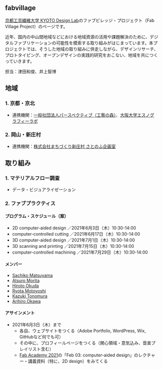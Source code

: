 ## fabvillage
[京都工芸繊維大学 KYOTO Design Lab](https://www.d-lab.kit.ac.jp)のファブビレッジ・プロジェクト（Fab Village Project）のページです。
  
近年、国内の中山間地域などにおける地域資源の活用や課題解決のために、デジタルファブリケーションの可能性を模索する取り組みがはじまっています。本プロジェクトでは、そうした地域の取り組みに併走しながら、デザインリサーチ、プロトタイピング、オープンデザインの実践的研究をおこない、地域を共につくっていきます。　　
  
担当：津田和俊、井上智博
  
## 地域
### 1. 京都・京北
- 連携機関：[一般社団法人パースペクティブ（工藝の森）](https://www.forest-of-craft.jp)、[大阪大学エスノグラフィーラボ](http://ethnography.hus.osaka-u.ac.jp)
### 2. 岡山・新庄村
- 連携機関：[株式会社まちづくり新庄村 さとのふ企画室](https://noph.localinfo.jp)  
  
## 取り組み
### 1. マテリアルフロー調査
- データ・ビジュアライゼーション
  
### 2. ファブプラクティス
#### プログラム・スケジュール（案）
- 2D computer-aided design ／2021年6月3日（木）10:30-14:00
- computer-controlled cutting ／2021年6月17日（木）10:30-14:00
- 3D computer-aided design ／2021年7月1日（木）10:30-14:00
- 3D scanning and printing ／2021年7月15日（木）10:30-14:00
- computer-controlled machining ／2021年7月29日（木）10:30-14:00
#### メンバー
- [Sachiko Matsuyama](https://sachikomatsuyama.webflow.io)
- [Atsuro Morita](https://stc-unit.jp)
- [Hiroto Okuda](https://note.com/tolero/m/m217c9b31dd27)
- [Ryota Motoyoshi](https://ryotamotoyoshi.myportfolio.com)
- [Kazuki Tonomura](https://www.notion.so/Kazuki-Tonomura-490e662bd54145beba040ca90d5fe8c2)
- [Arihiro Okawa](https://note.com/_a_ri_hi_ro_/m/mbc194d67e49c)

#### アサインメント
- 2021年6月3日（木）まで
  - 各自、ウェブサイトをつくる（Adobe Portfolio, WordPress, Wix, GitHubなど何でも可）
  - その中に、プロフィールページをつくる（関心領域・意気込み、音楽プレイリスト含む）
  - [Fab Academy 2021](http://fabacademy.org/2021/schedule.html)の「Feb 03: computer-aided design」のレクチャー・講義資料（特に、2D design）をみてくる


